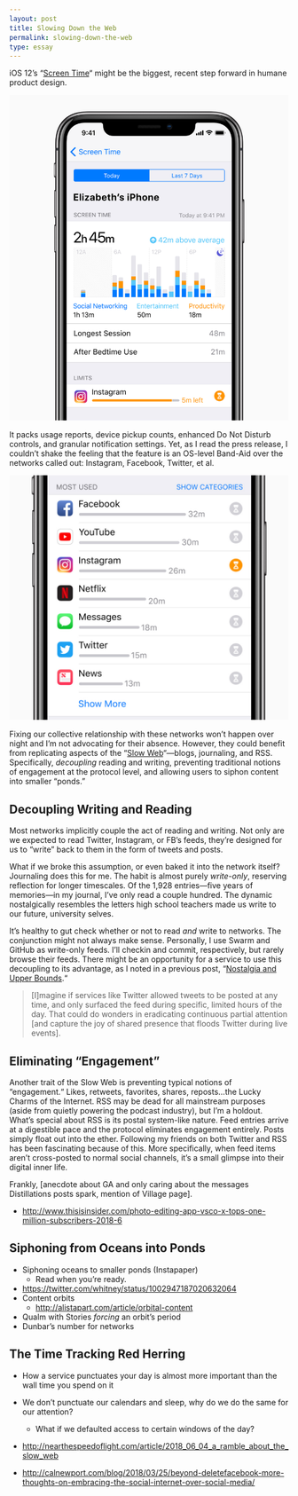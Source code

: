 ```yaml
---
layout: post
title: Slowing Down the Web
permalink: slowing-down-the-web
type: essay
---
```


iOS 12’s “[Screen Time](https://www.apple.com/newsroom/2018/06/ios-12-introduces-new-features-to-reduce-interruptions-and-manage-screen-time/)“ might be the biggest, recent step forward in humane product design.

![](/public/images/screen_time.jpg)

It packs usage reports, device pickup counts, enhanced Do Not Disturb controls, and granular notification settings. Yet, as I read the press release, I couldn’t shake the feeling that the feature is an OS-level Band-Aid over the networks called out: Instagram, Facebook, Twitter, et al.

![](/public/images/app_usage.jpg)

Fixing our collective relationship with these networks won’t happen over night and I’m not advocating for their absence. However, they could benefit from replicating aspects of the “[Slow Web](https://jackcheng.com/the-slow-web/)“—blogs, journaling, and RSS. Specifically, _decoupling_ reading and writing, preventing traditional notions of engagement at the protocol level, and allowing users to siphon content into smaller “ponds.”

## Decoupling Writing and Reading

Most networks implicitly couple the act of reading and writing. Not only are we expected to read Twitter, Instagram, or FB’s feeds, they’re designed for us to “write” back to them in the form of tweets and posts.

What if we broke this assumption, or even baked it into the network itself? Journaling does this for me. The habit is almost purely _write-only_, reserving reflection for longer timescales. Of the 1,928 entries—five years of memories—in my journal, I’ve only read a couple hundred. The dynamic nostalgically resembles the letters high school teachers made us write to our future, university selves.

It’s healthy to gut check whether or not to read _and_ write to networks. The conjunction might not always make sense. Personally, I use Swarm and GitHub as write-only feeds. I’ll checkin and commit, respectively, but rarely browse their feeds. There might be an opportunity for a service to use this decoupling to its advantage, as I noted in a previous post, “[Nostalgia and Upper Bounds](/nostalgia).“

>  [I]magine if services like Twitter allowed tweets to be posted at any time, and only surfaced the feed during specific, limited hours of the day. That could do wonders in eradicating continuous partial attention [and capture the joy of shared presence that floods Twitter during live events].

## Eliminating “Engagement”

Another trait of the Slow Web is preventing typical notions of “engagement.“ Likes, retweets, favorites, shares, reposts…the Lucky Charms of the Internet. RSS may be dead for all mainstream purposes (aside from quietly powering the podcast industry), but I’m a holdout. What’s special about RSS is its postal system-like nature. Feed entries arrive at a digestible pace and the protocol eliminates engagement entirely. Posts simply float out into the ether. Following my friends on both Twitter and RSS has been fascinating because of this. More specifically, when feed items aren’t cross-posted to normal social channels, it’s a small glimpse into their digital inner life.

Frankly, [anecdote about GA and only caring about the messages Distillations posts spark, mention of Village page].

- http://www.thisisinsider.com/photo-editing-app-vsco-x-tops-one-million-subscribers-2018-6

## Siphoning from Oceans into Ponds

- Siphoning oceans to smaller ponds (Instapaper)
	- Read when you’re ready.
- https://twitter.com/whitney/status/1002947187020632064
- Content orbits
    - http://alistapart.com/article/orbital-content
- Qualm with Stories _forcing_ an orbit’s period
- Dunbar’s number for networks

## The Time Tracking Red Herring

- How a service punctuates your day is almost more important than the wall time you spend on it
- We don’t punctuate our calendars and sleep, why do we do the same for our attention?
    - What if we defaulted access to certain windows of the day?

- http://nearthespeedoflight.com/article/2018_06_04_a_ramble_about_the_slow_web
- http://calnewport.com/blog/2018/03/25/beyond-deletefacebook-more-thoughts-on-embracing-the-social-internet-over-social-media/